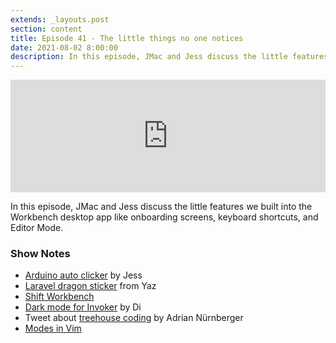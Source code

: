 ```yaml
---
extends: _layouts.post
section: content
title: Episode 41 - The little things no one notices
date: 2021-08-02 8:00:00
description: In this episode, JMac and Jess discuss the little features we built into the Workbench desktop app like onboarding screens, keyboard shortcuts, and Editor Mode.
---
```

<iframe src="https://share.transistor.fm/e/e80d36cb" width="100%" height="180" frameborder="0" scrolling="no" seamless="true" style="width:100%; height:180px;"></iframe>

In this episode, JMac and Jess discuss the little features we built into the Workbench desktop app like onboarding screens, keyboard shortcuts, and Editor Mode.

### Show Notes

- [Arduino auto clicker](https://twitter.com/jessarchercodes/status/1420601858104598534) by Jess
- [Laravel dragon sticker](https://twitter.com/jessarchercodes/status/1421318653799059456) from Yaz
- [Shift Workbench](https://laravelshift.com/workbench)
- [Dark mode for
Invoker](https://www.youtube.com/watch?v=GCQ7ZBIw4HM) by Di
- Tweet about [treehouse coding](https://twitter.com/nuernberger_me/status/1406496059581505543) by Adrian Nürnberger
- [Modes in Vim](https://www.freecodecamp.org/news/vim-editor-modes-explained/)
